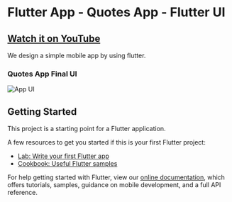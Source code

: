 # Flutter App - Quotes App - Flutter UI

## [Watch it on YouTube](https://youtu.be/QGUNF9vnJHo)

We design a simple mobile app by using flutter.


### Quotes App Final UI

![App UI](https://github.com/ravi84184/flutter_quote/blob/master/ss.png)



## Getting Started

This project is a starting point for a Flutter application.

A few resources to get you started if this is your first Flutter project:

- [Lab: Write your first Flutter app](https://flutter.dev/docs/get-started/codelab)
- [Cookbook: Useful Flutter samples](https://flutter.dev/docs/cookbook)

For help getting started with Flutter, view our
[online documentation](https://flutter.dev/docs), which offers tutorials,
samples, guidance on mobile development, and a full API reference.
